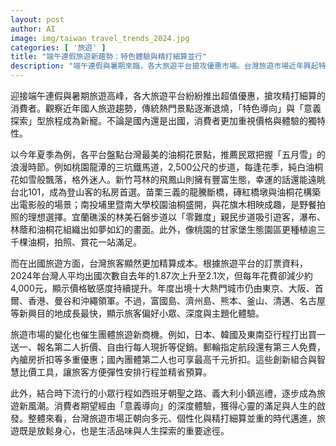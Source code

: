 ```yaml
---
layout: post
author: AI
image: img/taiwan_travel_trends_2024.jpg
categories: [ '旅遊' ]
title: "端午連假旅遊新趨勢：特色體驗與精打細算並行"
description: "端午連假與暑期來臨，各大旅遊平台搶攻優惠市場。台灣旅遊市場近年興起特色導向、意義探索型旅程，賞油桐花景點如三坑鐵馬道、飛鳳山、龍騰斷橋等備受青睞。出國旅遊次數增加但預算縮減，小眾目的地及深度主題行程正成風潮。團體旅遊紛推創新優惠，智慧比價工具盛行，台灣消費者追求個性化與高CP值旅遊時代正式到來。"
---
```

迎接端午連假與暑期旅遊高峰，各大旅遊平台紛紛推出超值優惠，搶攻精打細算的消費者。觀察近年國人旅遊趨勢，傳統熱門景點逐漸退燒，「特色導向」與「意義探索」型旅程成為新寵。不論是國內還是出國，消費者更加重視價格與體驗的獨特性。

以今年夏季為例，各平台盤點台灣最美的油桐花景點，推薦民眾把握「五月雪」的浪漫時節。例如桃園龍潭的三坑鐵馬道，2,500公尺的步道，每逢花季，純白油桐花如雪般飄落，格外迷人。新竹芎林的飛鳳山則擁有豐富生態，幸運的話還能遠眺台北101，成為登山客的私房首選。苗栗三義的龍騰斷橋，磚紅橋墩與油桐花構築出電影般的場景；南投埔里暨南大學校園油桐盛開，與花旗木相映成趣，是野餐拍照的理想選擇。宜蘭礁溪的林美石磐步道以「零難度」親民步道吸引遊客，瀑布、林蔭和油桐花組織出如夢如幻的畫面。此外，像桃園的甘家堡生態園區更種植逾三千棵油桐，拍照、賞花一站滿足。

而在出國旅遊方面，台灣旅客顯然更加精算成本。根據旅遊平台的訂票資料，2024年台灣人平均出國次數自去年的1.87次上升至2.1次，但每年花費卻減少約4,000元，顯示價格敏感度持續提升。年度出境十大熱門城市仍由東京、大阪、首爾、香港、曼谷和沖繩領軍。不過，富國島、濟州島、熊本、釜山、清邁、名古屋等新興目的地成長最快，顯示旅客偏好小眾、深度與主題化體驗。

旅遊市場的變化也催生團體旅遊新商機。例如，日本、韓國及東南亞行程打出買一送一、報名第二人折價、自由行每人現折等促銷。郵輪指定航段還有第三人免費，內艙房折扣等多重優惠；國內團體第二人也可享最高千元折扣。這些創新組合與智慧比價工具，讓旅客方便彈性安排行程並精省預算。

此外，結合時下流行的小眾行程如西班牙朝聖之路、義大利小鎮巡禮，逐步成為旅遊新風潮。消費者期望經由「意義導向」的深度體驗，獲得心靈的滿足與人生的啟發。整體來看，台灣旅遊市場正朝向多元、個性化與精打細算並重的時代邁進，旅遊既是放鬆身心，也是生活品味與人生探索的重要途徑。